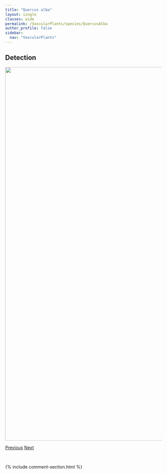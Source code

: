 ```yaml
---
title: "Quercus alba"
layout: single
classes: wide
permalink: /VascularPlants/species/QuercusAlba
author_profile: false
sidebar:
  nav: "VascularPlants"
---
```


<h2>Detection</h2>

<a href="https://drive.google.com/uc?export=view&id=1iXubpDIfmStUVHb8VNQpoCm9ichUr2Qx">
<img src="https://drive.google.com/uc?export=view&id=1iXubpDIfmStUVHb8VNQpoCm9ichUr2Qx" height = "1200" width = "800">
</a>


<a href="/DevelopmentWebsite/VascularPlants/species/Quercus" class="pagination--pager" title="Quercus">Previous</a> <a href="/DevelopmentWebsite/VascularPlants/species/RanunculusAbortivus" class="pagination--pager" title="Ranunculus abortivus">Next</a>

<p>&nbsp;</p>

{% include comment-section.html %}
